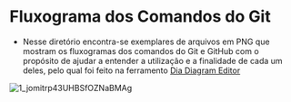 # Fluxograma dos Comandos do Git

* Nesse diretório encontra-se exemplares de arquivos em PNG que mostram os fluxogramas dos comandos do Git e GitHub com o propósito de ajudar a entender a utilização e a finalidade de cada um deles, pelo qual foi feito na ferramento [Dia Diagram Editor](http://dia-installer.de/)

![1_jomitrp43UHBSfOZNaBMAg](https://user-images.githubusercontent.com/17755195/128590778-5140bc14-d5d7-40c4-9b63-aea81a347241.png)

